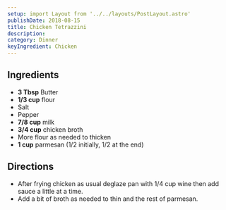```yaml
---
setup: import Layout from '../../layouts/PostLayout.astro'
publishDate: 2018-08-15
title: Chicken Tetrazzini
description:
category: Dinner
keyIngredient: Chicken
---
```


## Ingredients
- **3 Tbsp** Butter
- **1/3 cup** flour
- Salt
- Pepper
- **7/8 cup** milk
- **3/4 cup** chicken broth
- More flour as needed to thicken
- **1 cup** parmesan (1/2 initially, 1/2 at the end)

## Directions
- After frying chicken as usual deglaze pan with 1/4 cup wine then add sauce a little at a time.
- Add a bit of broth as needed to thin and the rest of parmesan.
